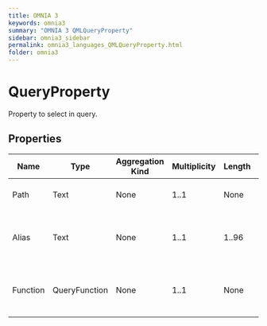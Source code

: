 ```yaml
---
title: OMNIA 3
keywords: omnia3
summary: "OMNIA 3 QMLQueryProperty"
sidebar: omnia3_sidebar
permalink: omnia3_languages_QMLQueryProperty.html
folder: omnia3
---
```


# QueryProperty
Property to select in query.
## Properties

| Name | Type | Aggregation Kind | Multiplicity | Length | Description |
| --------- | --------- | --------- | --------- | --------- | --------- |
| Path | Text | None | 1..1 | None | Path to the select property. |
| Alias | Text | None | 1..1 | 1..96 | Alias to the property to select (unique identifier). |
| Function | QueryFunction | None | 1..1 | None | Function to apply over the selected path data. |


